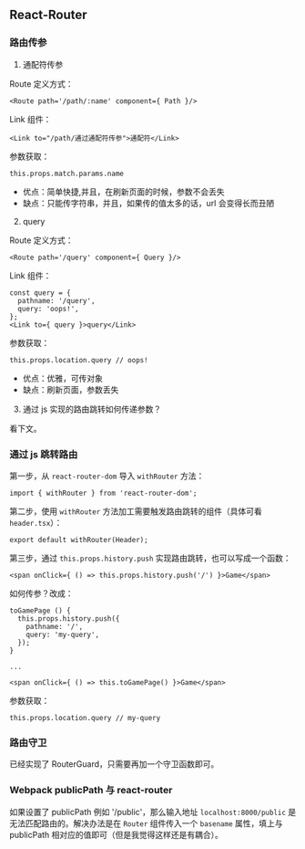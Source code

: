 ## React-Router

### 路由传参

1. 通配符传参

Route 定义方式：
```
<Route path='/path/:name' component={ Path }/>
```

Link 组件：
```
<Link to="/path/通过通配符传参">通配符</Link>
```

参数获取：
```
this.props.match.params.name
```

- 优点：简单快捷,并且，在刷新页面的时候，参数不会丢失
- 缺点：只能传字符串，并且，如果传的值太多的话，url 会变得长而丑陋

2. query

Route 定义方式：
```
<Route path='/query' component={ Query }/>
```

Link 组件：
```
const query = {
  pathname: '/query',
  query: 'oops!',
};
<Link to={ query }>query</Link>
```

参数获取：
```
this.props.location.query // oops!
```

- 优点：优雅，可传对象
- 缺点：刷新页面，参数丢失


3. 通过 js 实现的路由跳转如何传递参数？

看下文。

### 通过 js 跳转路由

第一步，从 `react-router-dom` 导入 `withRouter` 方法：
```
import { withRouter } from 'react-router-dom';
```

第二步，使用 `withRouter` 方法加工需要触发路由跳转的组件（具体可看 `header.tsx`）：
```
export default withRouter(Header);
```

第三步，通过 `this.props.history.push` 实现路由跳转，也可以写成一个函数：
```
<span onClick={ () => this.props.history.push('/') }>Game</span>
```

如何传参？改成：
```
toGamePage () {
  this.props.history.push({
    pathname: '/',
    query: 'my-query',
  });
}

...

<span onClick={ () => this.toGamePage() }>Game</span>
```

参数获取：
```
this.props.location.query // my-query
```

### 路由守卫

已经实现了 RouterGuard，只需要再加一个守卫函数即可。

### Webpack publicPath 与 react-router

如果设置了 publicPath 例如 '/public'，那么输入地址 `localhost:8000/public` 是无法匹配路由的。解决办法是在 `Router` 组件传入一个 `basename` 属性，填上与 publicPath 相对应的值即可（但是我觉得这样还是有耦合）。